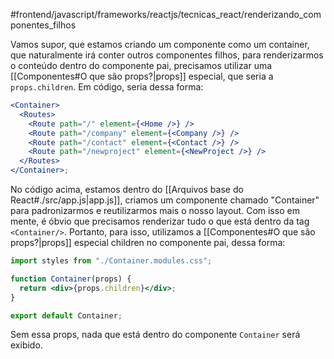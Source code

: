#frontend/javascript/frameworks/reactjs/tecnicas_react/renderizando_componentes_filhos 

Vamos supor, que estamos criando um componente como um container, que naturalmente irá conter outros componentes filhos, para renderizarmos o conteúdo dentro do componente pai, precisamos utilizar uma [[Componentes#O que são props?|props]] especial, que seria a `props.children`.
Em código, seria dessa forma:
```jsx
<Container>
  <Routes>
    <Route path="/" element={<Home />} />
    <Route path="/company" element={<Company />} />
    <Route path="/contact" element={<Contact />} />
    <Route path="/newproject" element={<NewProject />} />
  </Routes>
</Container>;
```
No código acima, estamos dentro do [[Arquivos base do React#./src/app.js|app.js]], criamos um componente chamado "Container" para padronizarmos e reutilizarmos mais o nosso layout.
Com isso em mente, é óbvio que precisamos renderizar tudo o que está dentro da tag `<Container/>`. Portanto, para isso, utilizamos a [[Componentes#O que são props?|props]] especial children no componente pai, dessa forma:
```jsx
import styles from "./Container.modules.css";

function Container(props) {
  return <div>{props.children}</div>;
}

export default Container;

```
Sem essa props, nada que está dentro do componente `Container` será exibido.